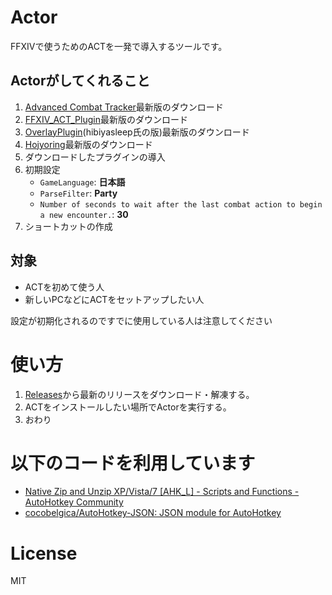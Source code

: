 # Actor
FFXIVで使うためのACTを一発で導入するツールです。

## Actorがしてくれること
1. [Advanced Combat Tracker](http://advancedcombattracker.com/)最新版のダウンロード
2. [FFXIV_ACT_Plugin](https://github.com/ravahn/FFXIV_ACT_Plugin)最新版のダウンロード
3. [OverlayPlugin](https://github.com/hibiyasleep/OverlayPlugin)(hibiyasleep氏の版)最新版のダウンロード
4. [Hojyoring](https://github.com/anoyetta/ACT.Hojyoring)最新版のダウンロード
5. ダウンロードしたプラグインの導入
6. 初期設定
    * `GameLanguage`: __日本語__
    * `ParseFilter`: __Party__
    * `Number of seconds to wait after the last combat action to begin a new encounter.`: __30__
7. ショートカットの作成

## 対象
- ACTを初めて使う人
- 新しいPCなどにACTをセットアップしたい人

設定が初期化されるのですでに使用している人は注意してください

# 使い方
1. [Releases](https://github.com/eai04191/Actor/releases)から最新のリリースをダウンロード・解凍する。
2. ACTをインストールしたい場所でActorを実行する。
3. おわり

# 以下のコードを利用しています
- [Native Zip and Unzip XP/Vista/7 [AHK_L] - Scripts and Functions - AutoHotkey Community](https://autohotkey.com/board/topic/60706-native-zip-and-unzip-xpvista7-ahk-l/)
- [cocobelgica/AutoHotkey-JSON: JSON module for AutoHotkey](https://github.com/cocobelgica/AutoHotkey-JSON)

# License
MIT
